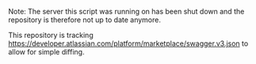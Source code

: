 Note: The server this script was running on has been shut down and the repository is therefore not up to date anymore.

This repository is tracking https://developer.atlassian.com/platform/marketplace/swagger.v3.json to allow for simple diffing.
